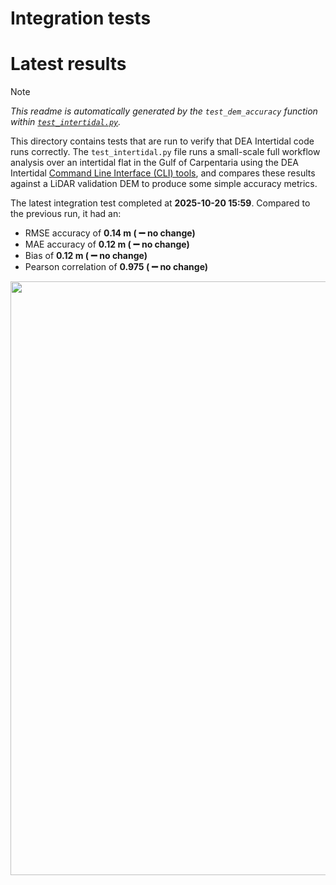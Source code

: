 
Integration tests
=================

# Latest results


> [!NOTE]
> *This readme is automatically generated by the ``test_dem_accuracy`` function within [``test_intertidal.py``](../tests/test_intertidal.py).*

This directory contains tests that are run to verify that DEA Intertidal code runs correctly. The ``test_intertidal.py`` file runs a small-scale full workflow analysis over an intertidal flat in the Gulf of Carpentaria using the DEA Intertidal [Command Line Interface (CLI) tools](../notebooks/Intertidal_CLI.ipynb), and compares these results against a LiDAR validation DEM to produce some simple accuracy metrics.

The latest integration test completed at **2025-10-20 15:59**. Compared to the previous run, it had an:
- RMSE accuracy of **0.14 m ( :heavy_minus_sign: no change)**
- MAE accuracy of **0.12 m ( :heavy_minus_sign: no change)**
- Bias of **0.12 m ( :heavy_minus_sign: no change)**
- Pearson correlation of **0.975 ( :heavy_minus_sign: no change)**


<img src="validation.jpg" width="950"/>